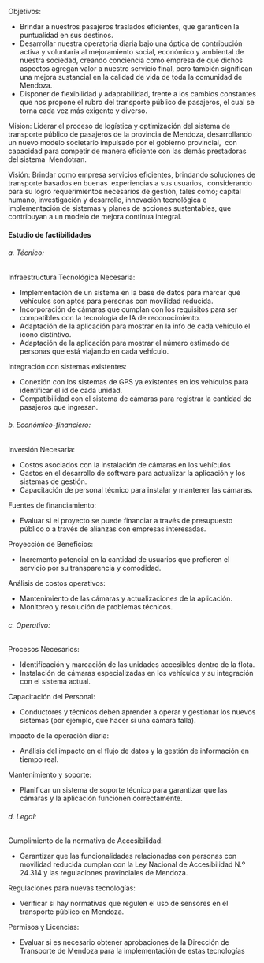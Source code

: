 Objetivos:
- Brindar a nuestros pasajeros traslados eficientes, que garanticen la puntualidad en sus destinos.
- Desarrollar nuestra operatoria diaria bajo una óptica de contribución activa y voluntaria al mejoramiento social, económico y ambiental de nuestra sociedad, creando conciencia como empresa de que dichos aspectos agregan valor a nuestro servicio final, pero también significan una mejora sustancial en la calidad de vida de toda la comunidad de Mendoza.
- Disponer de flexibilidad y adaptabilidad, frente a los cambios constantes que nos propone el rubro del transporte público de pasajeros, el cual se torna cada vez más exigente y diverso.

Mision:
Liderar el proceso de logística y optimización del sistema de transporte público de pasajeros de la provincia de Mendoza, desarrollando un nuevo modelo societario impulsado por el gobierno provincial,  con capacidad para competir de manera eficiente con las demás prestadoras del sistema  Mendotran.

Visión: 
Brindar como empresa servicios eficientes, brindando soluciones de transporte basados en buenas  experiencias a sus usuarios,  considerando para su logro requerimientos necesarios de gestión, tales como; capital humano, investigación y desarrollo, innovación tecnológica e implementación de sistemas y planes de acciones sustentables, que contribuyan a un modelo de mejora continua integral.

#### Estudio de factibilidades
###### a. Técnico: 
Infraestructura Tecnológica Necesaria: 
- Implementación de un sistema en la base de datos para marcar qué vehículos son aptos para personas con movilidad reducida.
- Incorporación de cámaras que cumplan con los requisitos para ser compatibles con la tecnología de IA de reconocimiento.
- Adaptación de la aplicación para mostrar en la info de cada vehículo el icono distintivo.
- Adaptación de la aplicación para mostrar el número estimado de personas que está viajando en cada vehículo.

Integración con sistemas existentes: 
- Conexión con los sistemas de GPS ya existentes en los vehículos para identificar el id de cada unidad.
- Compatibilidad con el sistema de cámaras para registrar la cantidad de pasajeros que ingresan.
###### b. Económico-financiero:
Inversión Necesaria:
- Costos asociados con la instalación de cámaras en los vehículos
- Gastos en el desarrollo de software para actualizar la aplicación y los sistemas de gestión.
- Capacitación de personal técnico para instalar y mantener las cámaras.

Fuentes de financiamiento:
- Evaluar si el proyecto se puede financiar a través de presupuesto público o a través de alianzas con empresas interesadas.  

Proyección de Beneficios:
- Incremento potencial en la cantidad de usuarios que prefieren el servicio por su transparencia y comodidad.

Análisis de costos operativos:
- Mantenimiento de las cámaras y actualizaciones de la aplicación.
- Monitoreo y resolución de problemas técnicos.
###### c. Operativo:
Procesos Necesarios:
- Identificación y marcación de las unidades accesibles dentro de la flota.
- Instalación de cámaras especializadas en los vehículos y su integración con el sistema actual.

Capacitación del Personal:
- Conductores y técnicos deben aprender a operar y gestionar los nuevos sistemas (por ejemplo, qué hacer si una cámara falla).

Impacto de la operación diaria:
- Análisis del impacto en el flujo de datos y la gestión de información en tiempo real.

Mantenimiento y soporte:
- Planificar un sistema de soporte técnico para garantizar que las cámaras y la aplicación funcionen correctamente.
###### d. Legal:
Cumplimiento de la normativa de Accesibilidad:
- Garantizar que las funcionalidades relacionadas con personas con movilidad reducida cumplan con la Ley Nacional de Accesibilidad N.º 24.314 y las regulaciones provinciales de Mendoza.

Regulaciones para nuevas tecnologías:
- Verificar si hay normativas que regulen el uso de sensores en el transporte público en Mendoza.

Permisos y Licencias:
- Evaluar si es necesario obtener aprobaciones de la Dirección de Transporte de Mendoza para la implementación de estas tecnologías
